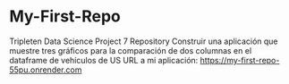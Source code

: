 # My-First-Repo
Tripleten Data Science Project 7 Repository
Construir una aplicación que muestre tres gráficos para la comparación de dos columnas en el dataframe de vehículos de US
URL a mi aplicación: https://my-first-repo-55pu.onrender.com
